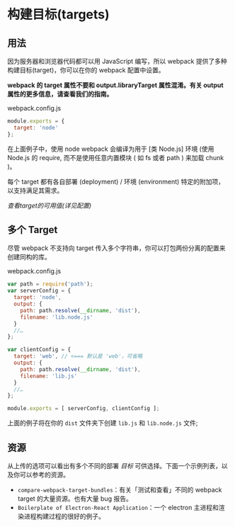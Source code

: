 # 构建目标(targets)

## 用法
因为服务器和浏览器代码都可以用 JavaScript 编写，所以 webpack 提供了多种构建目标(target)，你可以在你的 webpack 配置中设置。

**webpack 的 target 属性不要和 output.libraryTarget 属性混淆。有关 output 属性的更多信息，请查看我们的指南。**

webpack.config.js
```js
module.exports = {
  target: 'node'
};
```

在上面例子中，使用 node webpack 会编译为用于 [类 Node.js] 环境 (使用 Node.js 的 require, 而不是使用任意内置模块 ( 如 fs 或者 path ) 来加载 chunk )。

每个 target 都有各自部署 (deployment) / 环境 (environment) 特定的附加项，以支持满足其需求。

*查看target的可用值(详见配置)*

## 多个 Target

尽管 webpack 不支持向 target 传入多个字符串，你可以打包两份分离的配置来创建同构的库。

webpack.config.js
```js
var path = require('path');
var serverConfig = {
  target: 'node',
  output: {
    path: path.resolve(__dirname, 'dist'),
    filename: 'lib.node.js'
  }
  //…
};

var clientConfig = {
  target: 'web', // <=== 默认是 'web'，可省略
  output: {
    path: path.resolve(__dirname, 'dist'),
    filename: 'lib.js'
  }
  //…
};

module.exports = [ serverConfig, clientConfig ];
```

上面的例子将在你的 `dist` 文件夹下创建 `lib.js` 和 `lib.node.js` 文件;

## 资源

从上传的选项可以看出有多个不同的部署 _目标_ 可供选择。下面一个示例列表，以及你可以参考的资源。

- `compare-webpack-target-bundles`：有关「测试和查看」不同的 webpack target 的大量资源。也有大量 bug 报告。
- `Boilerplate of Electron-React Application`：一个 electron 主进程和渲染进程构建过程的很好的例子。
